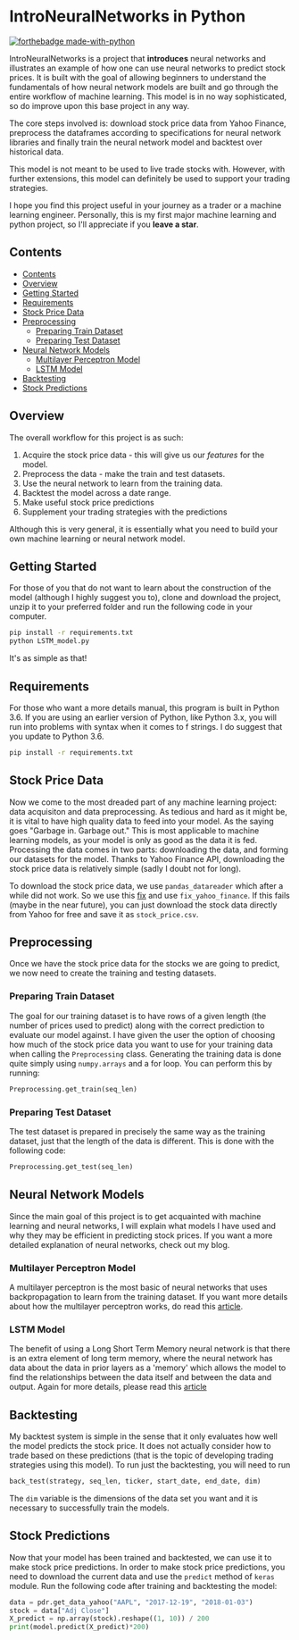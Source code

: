# IntroNeuralNetworks in Python
[![forthebadge made-with-python](https://ForTheBadge.com/images/badges/made-with-python.svg)](https://www.python.org/)


IntroNeuralNetworks is a project that **introduces** neural networks and illustrates an example of how one can use neural networks to predict stock prices. It is built with the goal of allowing beginners to understand the fundamentals of how neural network models are built and go through the entire workflow of machine learning. This model is in no way sophisticated, so do improve upon this base project in any way. 

The core steps involved is: download stock price data from Yahoo Finance, preprocess the dataframes according to specifications for neural network libraries and finally train the neural network model and backtest over historical data. 

This model is not meant to be used to live trade stocks with. However, with further extensions, this model can definitely be used to support your trading strategies. 

I hope you find this project useful in your journey as a trader or a machine learning engineer. Personally, this is my first major machine learning and python project, so I'll appreciate if you **leave a star**. 


## Contents
- [Contents](#contents)
- [Overview](#overview)
- [Getting Started](#getting-started)
- [Requirements](#requirements)
- [Stock Price Data](#stock-price-data)
- [Preprocessing](#preprocessing)
  - [Preparing Train Dataset](#preparing-train-dataset)
  - [Preparing Test Dataset](#preparing-test-dataset)
- [Neural Network Models](#neural-network-models)
  - [Multilayer Perceptron Model](#multilayer-perceptron-model)
  - [LSTM Model](#lstm-model)
- [Backtesting](#backtesting)
- [Stock Predictions](#stock-predictions)


## Overview

The overall workflow for this project is as such:
1. Acquire the stock price data - this will give us our *features* for the model.
2. Preprocess the data - make the train and test datasets.
3. Use the neural network to learn from the training data.
4. Backtest the model across a date range.
5. Make useful stock price predictions 
6. Supplement your trading strategies with the predictions

Although this is very general, it is essentially what you need to build your own machine learning or neural network model.

## Getting Started

For those of you that do not want to learn about the construction of the model (although I highly suggest you to), clone and download the project, unzip it to your preferred folder and run the following code in your computer.

```bash
pip install -r requirements.txt
python LSTM_model.py
```
It's as simple as that!

## Requirements

For those who want a more details manual, this program is built in Python 3.6. If you are using an earlier version of Python, like Python 3.x, you will run into problems with syntax when it comes to f strings. I do suggest that you update to Python 3.6.

```bash
pip install -r requirements.txt
```

## Stock Price Data

Now we come to the most dreaded part of any machine learning project: data acquisiton and data preprocessing. As tedious and hard as it might be, it is vital to have high quality data to feed into your model. As the saying goes "Garbage in. Garbage out." This is most applicable to machine learning models, as your model is only as good as the data it is fed. Processing the data comes in two parts: downloading the data, and forming our datasets for the model. Thanks to Yahoo Finance API, downloading the stock price data is relatively simple (sadly I doubt not for long). 

To download the stock price data, we use `pandas_datareader` which after a while did not work. So we use this [fix](https://github.com/ranaroussi/fix-yahoo-finance) and use `fix_yahoo_finance`. If this fails (maybe in the near future), you can just download the stock data directly from Yahoo for free and save it as `stock_price.csv`.

## Preprocessing

Once we have the stock price data for the stocks we are going to predict, we now need to create the training and testing datasets.

### Preparing Train Dataset

The goal for our training dataset is to have rows of a given length (the number of prices used to predict) along with the correct prediction to evaluate our model against. I have given the user the option of choosing how much of the stock price data you want to use for your training data when calling the `Preprocessing` class. Generating the training data is done quite simply using `numpy.arrays` and a for loop. You can perform this by running:

```python
Preprocessing.get_train(seq_len)
```

### Preparing Test Dataset

The test dataset is prepared in precisely the same way as the training dataset, just that the length of the data is different. This is done with the following code:

```python
Preprocessing.get_test(seq_len)
```

## Neural Network Models

Since the main goal of this project is to get acquainted with machine learning and neural networks, I will explain what models I have used and why they may be efficient in predicting stock prices. If you want a more detailed explanation of neural networks, check out my blog.

### Multilayer Perceptron Model

A multilayer perceptron is the most basic of neural networks that uses backpropagation to learn from the training dataset. If you want more details about how the multilayer perceptron works, do read this [article](https://medium.com/engineer-quant/multilayer-perceptron-4453615c4337).

### LSTM Model

The benefit of using a Long Short Term Memory neural network is that there is an extra element of long term memory, where the neural network has data about the data in prior layers as a 'memory' which allows the model to find the relationships between the data itself and between the data and output. Again for more details, please read this [article](https://www.altumintelligence.com/articles/a/Time-Series-Prediction-Using-LSTM-Deep-Neural-Networks)

## Backtesting

My backtest system is simple in the sense that it only evaluates how well the model predicts the stock price. It does not actually consider how to trade based on these predictions (that is the topic of developing trading strategies using this model). To run just the backtesting, you will need to run

```python
back_test(strategy, seq_len, ticker, start_date, end_date, dim)
```
The `dim` variable is the dimensions of the data set you want and it is necessary to successfully train the models.

## Stock Predictions

Now that your model has been trained and backtested, we can use it to make stock price predictions. In order to make stock price predictions, you need to download the current data and use the `predict` method of `keras` module. Run the following code after training and backtesting the model:

```python
data = pdr.get_data_yahoo("AAPL", "2017-12-19", "2018-01-03")
stock = data["Adj Close"]
X_predict = np.array(stock).reshape((1, 10)) / 200
print(model.predict(X_predict)*200)
```

